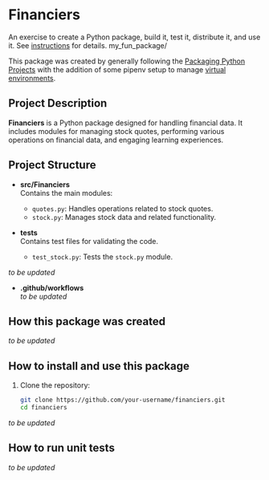# Financiers

An exercise to create a Python package, build it, test it, distribute it, and use it. See [instructions](./instructions.md) for details.
my_fun_package/

This package was created by generally following the [Packaging Python Projects](https://packaging.python.org/en/latest/tutorials/packaging-projects/) with the addition of some pipenv setup to manage [virtual environments](https://packaging.python.org/en/latest/tutorials/managing-dependencies/).

## Project Description

**Financiers** is a Python package designed for handling financial data. It includes modules for managing stock quotes, performing various operations on financial data, and engaging learning experiences.

## Project Structure


- **src/Financiers**  
  Contains the main modules:
  - `quotes.py`: Handles operations related to stock quotes.
  - `stock.py`: Manages stock data and related functionality.
  
- **tests**  
  Contains test files for validating the code.
  - `test_stock.py`: Tests the `stock.py` module.

_to be updated_

- **.github/workflows**  
_to be updated_

## How this package was created

_to be updated_


## How to install and use this package

1. Clone the repository:
   ```bash
   git clone https://github.com/your-username/financiers.git
   cd financiers

_to be updated_

## How to run unit tests

_to be updated_